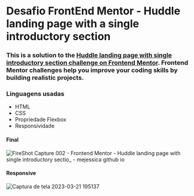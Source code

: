 # Desafio FrontEnd Mentor - Huddle landing page with a single introductory section

### This is a solution to the [Huddle landing page with single introductory section challenge on Frontend Mentor](https://www.frontendmentor.io/challenges/huddle-landing-page-with-a-single-introductory-section-B_2Wvxgi0). Frontend Mentor challenges help you improve your coding skills by building realistic projects. 
### Linguagens usadas
- HTML
- CSS
- Propriedade Flexbox 
- Responsividade

#### Final

![FireShot Capture 002 - Frontend Mentor - Huddle landing page with single introductory sectio_ - mejessica github io](https://user-images.githubusercontent.com/82670472/227020301-09634839-4ab6-4f3f-b8e7-9edf391d5805.png)
 
#### Responsive 
![Captura de tela 2023-03-21 195137](https://user-images.githubusercontent.com/82670472/227020361-4f27a191-68f2-44bc-bffb-a14432214dfc.jpg) 

